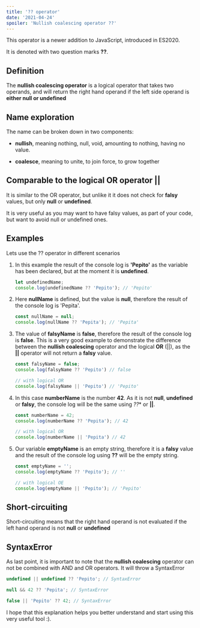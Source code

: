 ```yaml
---
title: '?? operator'
date: '2021-04-24'
spoiler: 'Nullish coalescing operator ??'
---
```


This operator is a newer addition to JavaScript, introduced in ES2020.

It is denoted with two question marks  **??**.

## Definition

The **nullish coalescing operator** is a logical operator that takes two operands, and will return the right hand operand if the left side operand is **either null or undefined**

## Name exploration

The name can be broken down in two components:

- **nullish**, meaning nothing, null, void, amounting to nothing, having no value.

- **coalesce**, meaning to unite, to join force, to grow together

## Comparable to the logical OR operator **||**

It is similar to the OR operator, but unlike it it does not check for **falsy** values, but only **null** or **undefined**.

It is very useful as you may want to have falsy values, as part of your code, but want to avoid null or undefined ones.  

## Examples

Lets use the ?? operator in different scenarios

1. In this example the result of the console log is **'Pepito'**
as the variable has been declared, but at the moment it is **undefined**.

    ```js
    let undefinedName;
    console.log(undefinedName ?? 'Pepito'); // 'Pepito'
    ```

2. Here **nullName** is defined, but the value is **null**, therefore the result of the console log is 'Pepita'.

    ```js
    const nullName = null;
    console.log(nullName ?? 'Pepita'); // 'Pepita'
    ```

3. The value of **falsyName** is **false**, therefore the result of the console log is **false**.  This is a very good example to demonstrate the difference between the **nullish coalescing** operator and the logical **OR** (||), as the **||** operator will not return a **falsy** value.

    ```js
    const falsyName = false;
    console.log(falsyName ?? 'Pepito') // false

    // with logical OR
    console.log(falsyName || 'Pepito') // 'Pepito'
    ```

4. In this case **numberName** is the number **42**.  As it is not **null**, **undefined** or **falsy**, the console log will be the same using *??** or **||**.

    ```js
    const numberName = 42;
    console.log(numberName ?? 'Pepita'); // 42

    // with logical OR
    console.log(numberName || 'Pepita') // 42
    ```

5. Our variable **emptyName** is an empty string, therefore it is a **falsy** value and the result of the console log using **??** will be the empty string.

    ```js
    const emptyName = '';
    console.log(emptyName ?? 'Pepito'); // ''

    // with logical OE
    console.log(emptyName || 'Pepito'); // 'Pepito'
    ```

## Short-circuiting

Short-circuiting means that the right hand operand is not evaluated if the left hand operand is not **null** or **undefined**

## SyntaxError

As last point, it is important to note that the **nullish coalescing** operator can not be combined with AND and OR operators.  It will throw a SyntaxError

```js
undefined || undefined ?? 'Pepito'; // SyntaxError

null && 42 ?? 'Pepita'; // SyntaxError

false || 'Pepito' ?? 42; // SyntaxError
```

I hope that this explanation helps you better understand and start using this very useful tool :).
